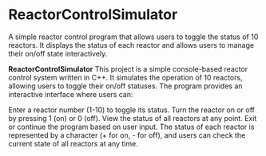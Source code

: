 # ReactorControlSimulator
A simple reactor control program that allows users to toggle the status of 10 reactors. It displays the status of each reactor and allows users to manage their on/off state interactively.

**ReactorControlSimulator**
This project is a simple console-based reactor control system written in C++. It simulates the operation of 10 reactors, allowing users to toggle their on/off statuses. The program provides an interactive interface where users can:

Enter a reactor number (1-10) to toggle its status.
Turn the reactor on or off by pressing 1 (on) or 0 (off).
View the status of all reactors at any point.
Exit or continue the program based on user input.
The status of each reactor is represented by a character (+ for on, - for off), and users can check the current state of all reactors at any time.
